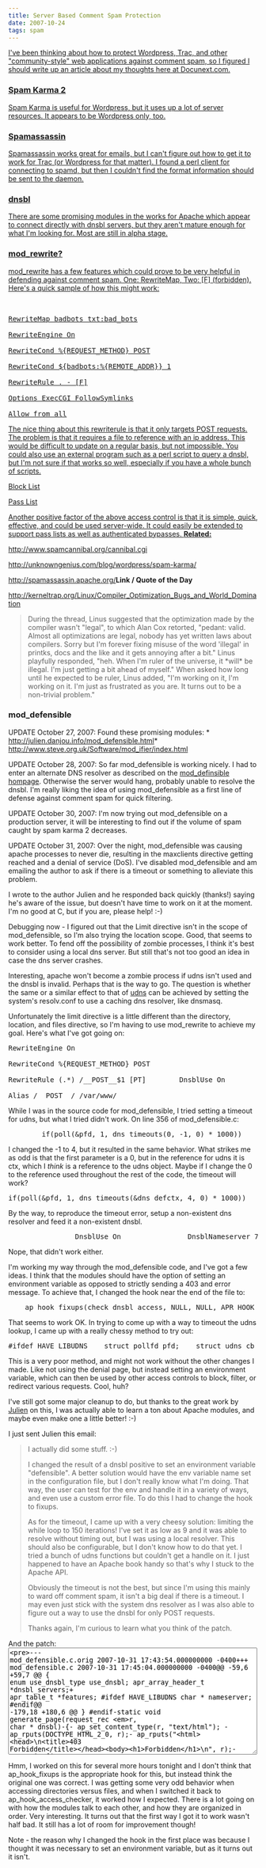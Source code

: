 ```yaml
---
title: Server Based Comment Spam Protection
date: 2007-10-24
tags: spam
---
```

<a href="http://www.docunext.com/blog/2007/10/24/server-based-comment-spam-protection/">

I've been thinking about how to protect Wordpress, Trac, and other "community-style" web applications against comment spam, so I figured I should write up an article about my thoughts here at Docunext.com.
<h3>Spam Karma 2</h3>

Spam Karma is useful for Wordpress, but it uses up a lot of server resources. It appears to be Wordpress only, too.
<h3>Spamassassin</h3>

Spamassassin works great for emails, but I can't figure out how to get it to work for Trac (or Wordpress for that matter). I found a perl client for connecting to spamd, but then I couldn't find the format information should be sent to the daemon.
<h3>dnsbl</h3>

There are some promising modules in the works for Apache which appear to connect directly with dnsbl servers, but they aren't mature enough for what I'm looking for. Most are still in alpha stage.
<h3>mod_rewrite?</h3>

mod_rewrite has a few features which could prove to be very helpful in defending against comment spam. One: RewriteMap, Two: [F] (forbidden). Here's a quick sample of how this might work:

<pre><Directory /var/www>

RewriteMap badbots txt:bad_bots

RewriteEngine On

RewriteCond %{REQUEST_METHOD} POST

RewriteCond ${badbots:%{REMOTE_ADDR}} 1

RewriteRule . - [F]

Options ExecCGI FollowSymlinks

Allow from all</Directory></pre>

The nice thing about this rewriterule is that it only targets POST requests. The problem is that it requires a file to reference with an ip address. This would be difficult to update on a regular basis, but not impossible. You could also use an external program such as a perl script to query a dnsbl, but I'm not sure if that works so well, especially if you have a whole bunch of scripts.

Block List

Pass List

Another positive factor of the above access control is that it is simple, quick, effective, and could be used server-wide. It could easily be extended to support pass lists as well as authenticated bypasses. <b>Related:</b>

<a href="http://www.spamcannibal.org/cannibal.cgi">http://www.spamcannibal.org/cannibal.cgi</a>

<a href="http://unknowngenius.com/blog/wordpress/spam-karma/">http://unknowngenius.com/blog/wordpress/spam-karma/</a>

<a href="http://spamassassin.apache.org/">http://spamassassin.apache.org/</a><b>Link / Quote of the Day</b>

<a href="http://kerneltrap.org/Linux/Compiler_Optimization_Bugs_and_World_Domination">http://kerneltrap.org/Linux/Compiler_Optimization_Bugs_and_World_Domination</a>

<blockquote>During the thread, Linus suggested that the optimization made by the compiler wasn't "legal", to which Alan Cox retorted, "pedant: valid. Almost all optimizations are legal, nobody has yet written laws about compilers. Sorry but I'm forever fixing misuse of the word 'illegal' in printks, docs and the like and it gets annoying after a bit." Linus playfully responded, "heh. When I'm ruler of the universe, it *will* be illegal. I'm just getting a bit ahead of myself." When asked how long until he expected to be ruler, Linus added, "I'm working on it, I'm working on it. I'm just as frustrated as you are. It turns out to be a non-trivial problem."</blockquote>
<h3>mod_defensible</h3>

UPDATE October 27, 2007: Found these promising modules: * <a href="http://julien.danjou.info/mod_defensible.html">http://julien.danjou.info/mod_defensible.html</a>* <a href="http://www.steve.org.uk/Software/mod_ifier/index.html">http://www.steve.org.uk/Software/mod_ifier/index.html</a>

UPDATE October 28, 2007: So far mod_defensible is working nicely. I had to enter an alternate DNS resolver as described on the <a href="http://julien.danjou.info/mod_defensible.html">mod_definsible hompage</a>. Otherwise the server would hang, probably unable to resolve the dnsbl. I'm really liking the idea of using mod_defensible as a first line of defense against comment spam for quick filtering.

UPDATE October 30, 2007: I'm now trying out mod_defensible on a production server, it will be interesting to find out if the volume of spam caught by spam karma 2 decreases.

UPDATE October 31, 2007: Over the night, mod_defensible was causing apache processes to never die, resulting in the maxclients directive getting reached and a denial of service (DoS). I've disabled mod_defensible and am emailing the author to ask if there is a timeout or something to alleviate this problem.

I wrote to the author Julien and he responded back quickly (thanks!) saying he's aware of the issue, but doesn't have time to work on it at the moment. I'm no good at C, but if you are, please help! :-)

Debugging now - I figured out that the Limit directive isn't in the scope of mod_defensible, so I'm also trying the location scope. Good, that seems to work better. To fend off the possibility of zombie processes, I think it's best to consider using a local dns server. But still that's not too good an idea in case the dns server crashes.

Interesting, apache won't become a zombie process if udns isn't used and the dnsbl is invalid. Perhaps that is the way to go. The question is whether the same or a similar effect to that of <a href="http://www.corpit.ru/mjt/udns.html">udns</a> can be achieved by setting the system's resolv.conf to use a caching dns resolver, like dnsmasq.

Unfortunately the limit directive is a little different than the directory, location, and files directive, so I'm having to use mod_rewrite to achieve my goal. Here's what I've got going on:

<pre>
RewriteEngine On

RewriteCond %{REQUEST_METHOD} POST

RewriteRule (.*) /__POST__$1 [PT]<Location /__POST__/>        DnsblUse On        #DnsblServers zen.spamhaus.org.        DnsblServers localhost.</Location>

Alias /__POST__/ /var/www/</pre>

While I was in the source code for mod_defensible, I tried setting a timeout for udns, but what I tried didn't work. On line 356 of mod_defensible.c:

<pre>        if(poll(&pfd, 1, dns_timeouts(0, -1, 0) * 1000))</pre>

I changed the -1 to 4, but it resulted in the same behavior. What strikes me as odd is that the first parameter is a 0, but in the reference for udns it is ctx, which I *think* is a reference to the udns object. Maybe if I change the 0 to the reference used throughout the rest of the code, the timeout will work?

<pre>
if(poll(&pfd, 1, dns_timeouts(&dns_defctx, 4, 0) * 1000))</pre>

By the way, to reproduce the timeout error, setup a non-existent dns resolver and feed it a non-existent dnsbl.

<pre>                DnsblUse On                DnsblNameserver 7.0.0.1                DnsblServers zeniy.spamhaus.org.                #DnsblServers localhost.</pre>

Nope, that didn't work either.

I'm working my way through the mod_defensible code, and I've got a few ideas. I think that the modules should have the option of setting an environment variable as opposed to strictly sending a 403 and error message. To achieve that, I changed the hook near the end of the file to:

<pre>    ap_hook_fixups(check_dnsbl_access, NULL, NULL, APR_HOOK_MIDDLE);</pre>

That seems to work OK. In trying to come up with a way to timeout the udns lookup, I came up with a really chessy method to try out:

<pre>#ifdef HAVE_LIBUDNS    struct pollfd pfd;    struct udns_cb_data **data_array_elts;    int cheesy_timeout = 0;    pfd.fd = dns_sock(0);    pfd.events = POLLIN;    data_array_elts = (struct udns_cb_data **) data_array->elts;    /* While we have a queue active */    while(dns_active(&dns_defctx) && cheesy_timeout < 99) {        if(poll(&pfd, 1, dns_timeouts(0, -1, 0)) * 1000)            dns_ioevent(0, 0);        cheesy_timeout++;    }    dns_close(&dns_defctx);    /* Check if one of the DNSBL server has blacklisted */    for(i = 0; i < data_array->nelts; i++)        if(data_array_elts[i]->blacklist)        {                /*            r->status = 403;            generate_page(r, data_array_elts[i]->dnsbl);            */            apr_table_setn(r->subprocess_env, "defensible","defensible");            return OK;        }#endif</pre>

This is a very poor method, and might not work without the other changes I made. Like not using the denial page, but instead setting an environment variable, which can then be used by other access controls to block, filter, or redirect various requests. Cool, huh?

I've still got some major cleanup to do, but thanks to the great work by <a href="http://julien.danjou.info/mod_defensible.html">Julien</a> on this, I was actually able to learn a ton about Apache modules, and maybe even make one a little better! :-)

I just sent Julien this email:

<blockquote>

I actually did some stuff. :-)

I changed the result of a dnsbl positive to set an environment variable "defensible". A better solution would have the env variable name set in the configuration file, but I don't really know what I'm doing. That way, the user can test for the env and handle it in a variety of ways, and even use a custom error file. To do this I had to change the hook to fixups.

As for the timeout, I came up with a very cheesy solution: limiting the while loop to 150 iterations! I've set it as low as 9 and it was able to resolve without timing out, but I was using a local resolver. This should also be configurable, but I don't know how to do that yet. I tried a bunch of udns functions but couldn't get a handle on it. I just happened to have an Apache book handy so that's why I stuck to the Apache API.

Obviously the timeout is not the best, but since I'm using this mainly to ward off comment spam, it isn't a big deal if there is a timeout. I may even just stick with the system dns resolver as I was also able to figure out a way to use the dnsbl for only POST requests.

Thanks again, I'm curious to learn what you think of the patch. </blockquote>

And the patch: <textarea rows="14" cols="60"><pre>--- mod_defensible.c.orig	2007-10-31 17:43:54.000000000 -0400+++ mod_defensible.c	2007-10-31 17:45:04.000000000 -0400@@ -59,6 +59,7 @@ {     enum use_dnsbl_type use_dnsbl;     apr_array_header_t *dnsbl_servers;+    apr_table_t *features; #ifdef HAVE_LIBUDNS     char * nameserver; #endif@@ -179,18 +180,6 @@ } #endif-static void generate_page(request_rec *r, char * dnsbl)-{-    ap_set_content_type(r, "text/html"); -    ap_rputs(DOCTYPE_HTML_2_0, r);-    ap_rputs("<html><head>\n<title>403 Forbidden</title></head><body><h1>Forbidden</h1>\n", r);-    ap_rprintf(r, "<p>You don't have permission to access %s\n", ap_escape_html(r->pool, r->uri));-    ap_rprintf(r, "on this server because you are currently blacklisted by a DNSBL server at: <b>%s</b></p>\n", dnsbl);-    ap_rputs("<hr>\n", r);-    ap_rprintf(r, "<address>%s</address>\n", ap_get_server_version());-    ap_rputs("</body></html>\n", r);-}- /*   * Callback function called on each HTTP request  * Check an IP in a DNSBL@@ -312,9 +301,8 @@         {             ap_log_rerror(APLOG_MARK, APLOG_ERR, 0, r,                           "denied by DNSBL: %s for: %s", srv_elts[i], r->uri);-            r->status = 403;-            generate_page(r, srv_elts[i]);-            return DONE;+            apr_table_setn(r->subprocess_env, "defensible","defensible");+            return OK;         }         else         {@@ -345,16 +333,19 @@ #ifdef HAVE_LIBUDNS     struct pollfd pfd;     struct udns_cb_data **data_array_elts;-+    int cheesy_timeout = 0;     pfd.fd = dns_sock(0);     pfd.events = POLLIN;     data_array_elts = (struct udns_cb_data **) data_array->elts;     /* While we have a queue active */-    while(dns_active(&dns_defctx))-        if(poll(&pfd, 1, dns_timeouts(0, -1, 0) * 1000))++    while(dns_active(&dns_defctx) && cheesy_timeout < 150) {+        if(poll(&pfd, 1, dns_timeouts(0, -1, 0)) * 1000)              dns_ioevent(0, 0);+	cheesy_timeout++;+    }     dns_close(&dns_defctx);@@ -362,9 +353,8 @@     for(i = 0; i < data_array->nelts; i++)         if(data_array_elts[i]->blacklist)         {-            r->status = 403;-            generate_page(r, data_array_elts[i]->dnsbl);-            return DONE;+	    apr_table_setn(r->subprocess_env, "defensible","defensible");+	    return OK;         } #endif@@ -385,7 +375,7 @@ /* Register hooks */ static void register_hooks(apr_pool_t *p __attribute__ ((unused))) {-    ap_hook_access_checker(check_dnsbl_access, NULL, NULL, APR_HOOK_MIDDLE);+    ap_hook_fixups(check_dnsbl_access, NULL, NULL, APR_HOOK_MIDDLE);     ap_hook_post_config(defensible_init, NULL, NULL, APR_HOOK_LAST); } </pre></textarea>

Hmm, I worked on this for several more hours tonight and I don't think that ap_hook_fixups is the appropriate hook for this, but instead think the original one was correct. I was getting some very odd behavior when accessing directories versus files, and when I switched it back to ap_hook_access_checker, it worked how I expected. There is a lot going on with how the modules talk to each other, and how they are organized in order. Very interesting. It turns out that the first way I got it to work wasn't half bad. It still has a lot of room for improvement though!

Note - the reason why I changed the hook in the first place was because I thought it was necessary to set an environment variable, but as it turns out it isn't.

